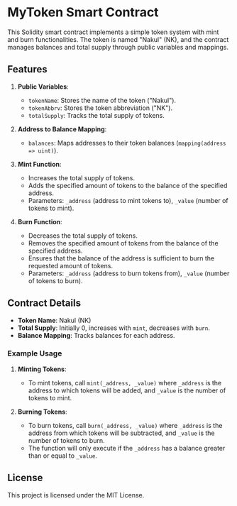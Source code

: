 # MyToken Smart Contract

This Solidity smart contract implements a simple token system with mint and burn functionalities. The token is named "Nakul" (NK), and the contract manages balances and total supply through public variables and mappings.

## Features

1. **Public Variables**:
    - `tokenName`: Stores the name of the token ("Nakul").
    - `tokenAbbrv`: Stores the token abbreviation ("NK").
    - `totalSupply`: Tracks the total supply of tokens.

2. **Address to Balance Mapping**:
    - `balances`: Maps addresses to their token balances (`mapping(address => uint)`).

3. **Mint Function**:
    - Increases the total supply of tokens.
    - Adds the specified amount of tokens to the balance of the specified address.
    - Parameters: `_address` (address to mint tokens to), `_value` (number of tokens to mint).

4. **Burn Function**:
    - Decreases the total supply of tokens.
    - Removes the specified amount of tokens from the balance of the specified address.
    - Ensures that the balance of the address is sufficient to burn the requested amount of tokens.
    - Parameters: `_address` (address to burn tokens from), `_value` (number of tokens to burn).

## Contract Details

- **Token Name**: Nakul (NK)
- **Total Supply**: Initially 0, increases with `mint`, decreases with `burn`.
- **Balance Mapping**: Tracks balances for each address.

### Example Usage

1. **Minting Tokens**:
   - To mint tokens, call `mint(_address, _value)` where `_address` is the address to which tokens will be added, and `_value` is the number of tokens to mint.

2. **Burning Tokens**:
   - To burn tokens, call `burn(_address, _value)` where `_address` is the address from which tokens will be subtracted, and `_value` is the number of tokens to burn.
   - The function will only execute if the `_address` has a balance greater than or equal to `_value`.

## License

This project is licensed under the MIT License.